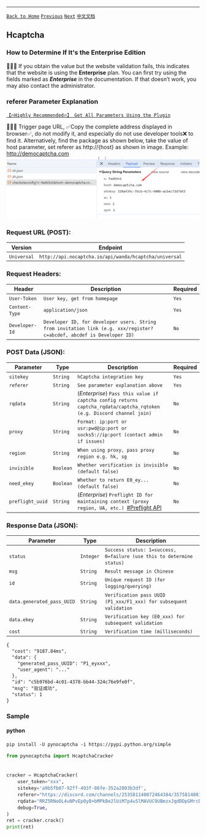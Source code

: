 ---

[`Back to Home`](en.md)    [`Previous`](recaptcha_app.md)    [`Next`](incapsula.md)    [`中文文档`](../zh-CN/hcaptcha.md)

## Hcaptcha

### How to Determine If It's the Enterprise Edition  

🚨🚨🚨 If you obtain the value but the website validation fails, this indicates that the website is using the **Enterprise** plan. You can first try using the fields marked as **_Enterprise_** in the documentation. If that doesn’t work, you may also contact the administrator.  

### referer Parameter Explanation

[`【🔥Highly Recommended🔥】 Get All Parameters Using the Plugin`](plugin.md)

🚨🚨🚨
Trigger page URL, ✅Copy the complete address displayed in browser✅, do not modify it, and especially do not use developer tools❌ to find it.
Alternatively, find the package as shown below, take the value of host parameter, set referer as http://{host} as shown in image. Example: http://democaptcha.com
![hcaptcha](/images/hcaptcha/img.png)

### Request URL (POST):

| Version     | Endpoint                                               |
| ----------- | ------------------------------------------------------ |
| `Universal` | `http://api.nocaptcha.io/api/wanda/hcaptcha/universal` |

### Request Headers:

| Header         | Description                                                                                                           | Required |
| -------------- | --------------------------------------------------------------------------------------------------------------------- | -------- |
| `User-Token`   | `User key, get from homepage`                                                                                         | `Yes`    |
| `Content-Type` | `application/json`                                                                                                    | `Yes`    |
| `Developer-Id` | `Developer ID, for developer users. String from invitation link (e.g. xxx/register?c=abcdef, abcdef is Developer ID)` | `No`     |

### POST Data (JSON):

| Parameter        | Type      | Description                                                                                                              | Required |
| ---------------- | --------- | ------------------------------------------------------------------------------------------------------------------------ | -------- |
| `sitekey`        | `String`  | `hCaptcha integration key`                                                                                               | `Yes`    |
| `referer`        | `String`  | `See parameter explanation above`                                                                                        | `Yes`    |
| `rqdata`         | `String`  | (_Enterprise_) `Pass this value if captcha config returns captcha_rqdata/captcha_rqtoken (e.g. Discord channel join)`    | `No`     |
| `proxy`          | `String`  | `Format: ip:port or usr:pwd@ip:port or socks5://ip:port (contact admin if issues)`                                       | `No`     |
| `region`         | `String`  | `When using proxy, pass proxy region e.g. hk, sg`                                                                        | `No`     |
| `invisible`      | `Boolean` | `Whether verification is invisible (default false)`                                                                      | `No`     |
| `need_ekey`      | `Boolean` | `Whether to return E0_ey... (default false)`                                                                             | `No`     |
| `preflight_uuid` | `String`  | (_Enterprise_) `Preflight ID for maintaining context (proxy region, UA, etc.) `[#Preflight API](./hcaptcha_preflight.md) | `No`     |

### Response Data (JSON):

| Parameter                  | Type      | Description                                                           |
| -------------------------- | --------- | --------------------------------------------------------------------- |
| `status`                   | `Integer` | `Success status: 1=success, 0=failure (use this to determine status)` |
| `msg`                      | `String`  | `Result message in Chinese`                                           |
| `id`                       | `String`  | `Unique request ID (for logging/querying)`                            |
| `data.generated_pass_UUID` | `String`  | `Verification pass UUID (P1_xxx/F1_xxx) for subsequent validation`    |
| `data.ekey`                | `String`  | `Verification key (E0_xxx) for subsequent validation`                 |
| `cost`                     | `String`  | `Verification time (milliseconds)`                                    |

```
{
  "cost": "9187.84ms",
  "data": {
    "generated_pass_UUID": "P1_eyxxx",
    "user_agent": "..."
  },
  "id": "c5b976bd-4c01-4378-bb44-324c76e9fe0f",
  "msg": "验证成功",
  "status": 1
}
```

### Sample

#### python

```shell
pip install -U pynocaptcha -i https://pypi.python.org/simple
```

```python
from pynocaptcha import HcaptchaCracker


cracker = HcaptchaCracker(
    user_token="xxx",
    sitekey='a9b5fb07-92ff-493f-86fe-352a2803b3df',
    referer="https://discord.com/channels/253581140072464384/357581480110850049",
    rqdata="RRZ5RNoOL4uNPvEp0yB+bMPkBe2lUiM7p4u5lMAVUC9UBmzxJqdDDpGMrcDNApg/DDAQNIIlwEn2dLr7dZMg32I2bi523ZRfkAKpKxxg1sqnVW0xR9Y9ZCcwv54EiHeEqQ+iipixAVozAb6LjtwzNm2H9L15iSN8QfVrcp0Z",
    debug=True,
)
ret = cracker.crack()
print(ret)
```
